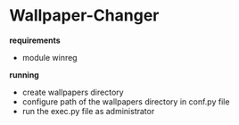 # Wallpaper-Changer

**requirements**
 - module winreg
 
 **running**
 - create wallpapers directory
 - configure path of the wallpapers directory in conf.py file
 - run the exec.py file as administrator